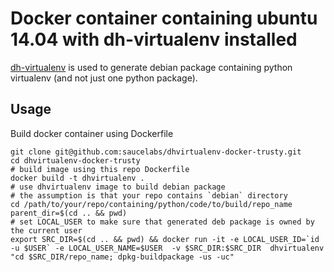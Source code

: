 # Docker container containing ubuntu 14.04 with dh-virtualenv installed
[dh-virtualenv](https://github.com/spotify/dh-virtualenv) is used to generate debian package containing python virtualenv (and not just one python package).
## Usage
Build docker container using Dockerfile

```
git clone git@github.com:saucelabs/dhvirtualenv-docker-trusty.git
cd dhvirtualenv-docker-trusty
# build image using this repo Dockerfile
docker build -t dhvirtualenv .
# use dhvirtualenv image to build debian package
# the assumption is that your repo contains `debian` directory
cd /path/to/your/repo/containing/python/code/to/build/repo_name
parent_dir=$(cd .. && pwd)
# set LOCAL_USER to make sure that generated deb package is owned by the current user
export SRC_DIR=$(cd .. && pwd) && docker run -it -e LOCAL_USER_ID=`id -u $USER` -e LOCAL_USER_NAME=$USER  -v $SRC_DIR:$SRC_DIR  dhvirtualenv "cd $SRC_DIR/repo_name; dpkg-buildpackage -us -uc"
```